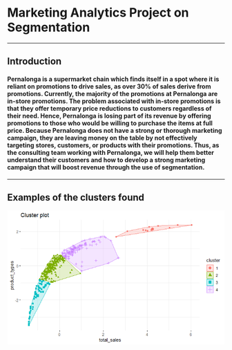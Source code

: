 # Marketing Analytics Project on Segmentation
-----------------------------------------------
## Introduction
#### Pernalonga is a supermarket chain which finds itself in a spot where it is reliant on promotions to drive sales, as over 30% of sales derive from promotions. Currently, the majority of the promotions at Pernalonga are in-store promotions. The problem associated with in-store promotions is that they offer temporary price reductions to customers regardless of their need. Hence, Pernalonga is losing part of its revenue by offering promotions to those who would be willing to purchase the items at full price. Because Pernalonga does not have a strong or thorough marketing campaign, they are leaving money on the table by not effectively targeting stores, customers, or products with their promotions. Thus, as the consulting team working with Pernalonga, we will help them better understand their customers and how to develop a strong marketing campaign that will boost revenue through the use of segmentation.
-------------------------------------------------
## Examples of the clusters found
![Clusters of stores](https://github.com/abhishek-saha/Marketing-Analytics-Project-Segmentation/blob/master/Cluster_store.png)

